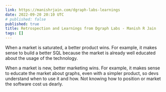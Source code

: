 ```yaml
---
link: https://manishrjain.com/dgraph-labs-learnings
date: 2022-09-20 20:10 UTC
# published: false
published: true
title: Retrospection and Learnings from Dgraph Labs - Manish R Jain
tags: []
---
```


When a market is saturated, a better product wins. For example, it makes sense to build a better SQL because the market is already well educated about the usage of the technology.

When a market is new, better marketing wins. For example, it makes sense to educate the market about graphs, even with a simpler product, so devs understand when to use it and how. Not knowing how to position or market the software cost us dearly.
